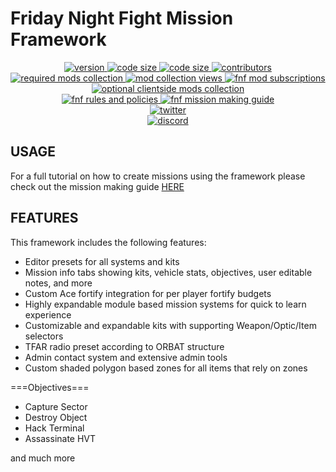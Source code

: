 # Friday Night Fight Mission Framework

<p align="center">
	<a href="https://github.com/FridayNightFight/FNF/releases/latest">
		<img src="https://img.shields.io/github/v/release/FridayNightFight/FNF?style=plastic&label=version&sort=semver" alt="version">
	</a>
	<a href="https://github.com/FridayNightFight/FNF/releases/latest">
		<img src="https://img.shields.io/github/languages/code-size/FridayNightFight/FNF?style=plastic" alt="code size">
	</a>
	<a href="https://github.com/FridayNightFight/FNF/releases/latest">
		<img src="https://img.shields.io/github/license/FridayNightFight/FNF?style=plastic" alt="code size">
	</a>
	<a href="https://github.com/FridayNightFight/FNF/graphs/contributors">
		<img src="https://img.shields.io/github/contributors/FridayNightFight/FNF?style=plastic" alt="contributors">
	</a>
	<br/>
	<a href="https://steamcommunity.com/sharedfiles/filedetails/?id=1551644814">
		<img src="https://img.shields.io/steam/collection-files/1551644814?label=required%20mods&logo=steam&style=plastic" alt="required mods collection">
	</a>
	<a href="https://steamcommunity.com/sharedfiles/filedetails/?id=1551644814">
		<img src="https://img.shields.io/steam/views/1551644814?logo=steam&style=plastic" alt="mod collection views">
	</a>
	<a href="https://steamcommunity.com/sharedfiles/filedetails/?id=1551644814">
		<img src="https://img.shields.io/steam/subscriptions/2100378754?logo=steam&style=plastic" alt="fnf mod subscriptions">
	</a>
	<a href="https://steamcommunity.com/sharedfiles/filedetails/?id=1551648858">
		<img src="https://img.shields.io/steam/collection-files/1551648858?label=optional%20clientside%20mods&logo=steam&style=plastic" alt="optional clientside mods collection">
	</a>
	<br/>
	<a href="https://docs.google.com/document/d/19-7s9YslwOBQ_sjh1Gi7y9NhOfRzHSYqqd7MKQXNI1A/edit?usp=sharing">
		<img src="https://img.shields.io/badge/GDocs-FNF%20Rules%20and%20Policies-orange?style=plastic&logo=#4285F4" alt="fnf rules and policies">
	</a>
	<a href="https://docs.google.com/document/d/1D_3Bfv4CshksOpXxsbW0u-FJKxUTSga1gCSSDYjFcOg/edit?usp=sharing">
		<img src="https://img.shields.io/badge/GDocs-FNF%20Mission%20Making%20Guide-orange?style=plastic" alt="fnf mission making guide">
	</a>
	<br/>
	<a href="https://twitter.com/armafnf">
		<img src="https://img.shields.io/twitter/follow/armafnf?style=social" alt="twitter">
	</a>
	<br/>
	<a href="https://discord.gg/y4Rygfd">
		<img src="https://img.shields.io/discord/106475368495484928?logo=discord&style=social" alt="discord">
	</a>
	<br/>
</p>

## USAGE

For a full tutorial on how to create missions using the framework please check out the mission making guide [HERE](https://docs.google.com/document/d/1D_3Bfv4CshksOpXxsbW0u-FJKxUTSga1gCSSDYjFcOg/edit?usp=sharing)

## FEATURES

This framework includes the following features:

- Editor presets for all systems and kits
- Mission info tabs showing kits, vehicle stats, objectives, user editable notes, and more
- Custom Ace fortify integration for per player fortify budgets
- Highly expandable module based mission systems for quick to learn experience
- Customizable and expandable kits with supporting Weapon/Optic/Item selectors
- TFAR radio preset according to ORBAT structure
- Admin contact system and extensive admin tools
- Custom shaded polygon based zones for all items that rely on zones

===Objectives===

- Capture Sector
- Destroy Object
- Hack Terminal
- Assassinate HVT

and much more
